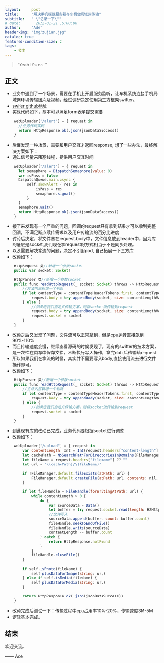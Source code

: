 ```yaml
---
layout:     post
title:      "解决手机端做服务器与车机做局域网传输"
subtitle:   " \"记录一下\""
# date:       2022-01-21 16:00:00
author:     "Ade"
header-img: "img/zujian.jpg"
catalog: true
featured-condition-size: 2
tags:
    - 技术
---
```


> “Yeah It's on. ”


## 正文
* 业务中遇到了一个场景，需要在手机上开启服务监听，让车机系统连接手机局域网环境传输图片及视频，经过调研决定使用第三方框架swifter。
* [swifer github地址](https://github.com/httpswift/swifter)
* 实现代码如下，基本可以满足form表单提交需要
```js
    webUploader["/alert"] = { request in
      //业务代码实现
      return HttpResponse.ok(.json(jsonDataSuccess))
    }
```
* 后面发现一种场景，需要和用户交互才返回response, 想了一些办法，最终解决方案如下：
* 通过信号量来阻塞线程，提供用户交互时间
```js
    webUploader["/alert"] = { request in
      let semaphore = DispatchSemaphore(value: 0)
      var isPass = false
      DispatchQueue.main.async {
          self.showAlert { res in
              isPass = res
              semaphore.signal()
          }
      }
      semaphore.wait()
      return HttpResponse.ok(.json(jsonDataSuccess))
    }
```
* 接下来发现有一个严重的问题，回调的request只有拿到结果才可以收到完整回调，不满足断点续传需求以及用户传输流的百分比进度
* 讨论后决定，将文件塞在request.body中，文件信息放到header中，因为库的底层是socket,我们现在拿request的方式相当于不是同步处理。
* 以及需要解决拿流的问题，决定不引用pod, 自己拓展一下三方库
* 改动如下：
```js
    HttpRequest 类//新增一个参数socket
    public var socket: Socket!

    HttpParser 类//新增一个参数socket  
    public func readHttpRequest(_ socket: Socket) throws -> HttpRequest {
        //方法内部新增一个判断
        if let contentType = contentTypeHeaderTokens.first, contentType == "multipart/form-data" || contentType == "application/x-www-form-urlencode" || contentType == "application/json" {
            request.body = try appendBody(socket, size: contentLengthValue)
        } else {
            //如果走我们自定义传输方案，则将socket流传输到request
            request.body = try appendBody(socket, size: contentLengthValue)
            request.socket = socket
        }
    }
```
* 改动之后又发现了问题，文件流可以正常拿到，但是cpu运转直接飙到90%-110%
* 而且传输速度变慢，继续查看源码的时候发现了，现有的swifter的技术方案，是一次性在内存中保存文件，不断执行写入操作，拿完data后传输给request
* 所以如果我们在拿流的时候，其实并不需要写入body,直接使用流去进行文件操作即可。
* 改动如下：
```js
    HttpParser 类//新增一个参数socket  
    public func readHttpRequest(_ socket: Socket) throws -> HttpRequest {
        //方法内部新增一个判断
        if let contentType = contentTypeHeaderTokens.first, contentType == "multipart/form-data" || contentType == "application/x-www-form-urlencode" || contentType == "application/json" {
            request.body = try appendBody(socket, size: contentLengthValue)
        } else {
            //如果走我们自定义传输方案，则将socket流传输到request
            request.socket = socket
        }
    }
```
* 到此现有库的改动已完成，业务代码要根据socket进行调整
* 改动如下：
```js
    webUploader["/upload"] = { request in
        var contentLength: Int = Int(request.headers["content-length"] ?? "-1") ?? 0
        let cachePath = NSSearchPathForDirectoriesInDomains(FileManager.SearchPathDirectory.documentDirectory,FileManager.SearchPathDomainMask.userDomainMask, true).first ?? ""
        let fileName = request.headers["filename"] ?? ""
        let url = "\(cachePath)/\(fileName)"
        
        if !FileManager.default.fileExists(atPath: url) {
            FileManager.default.createFile(atPath: url, contents: nil, attributes: nil)
        }
        
        if let fileHandle = FileHandle(forWritingAtPath: url) {
            while contentLength > 0 {
                do {
                    var sourceData = Data()
                    let buffer = try request.socket.read(length: HZHttpServer.bufferLength)
                    //文件写入
                    sourceData.append(buffer, count: buffer.count)
                    fileHandle.seekToEndOfFile()
                    fileHandle.write(sourceData)
                    contentLength -= buffer.count
                } catch {
                    return HttpResponse.notFound
                }
            }
            fileHandle.closeFile()
        }
        
        if self.isPhoto(fileName) {
            self.plusDataForImage(string: url)
        } else if self.isMedia(fileName) {
            self.plusDataForMedia(string: url)
        }
       
        return HttpResponse.ok(.json(jsonDataSuccess))
    }
```
* 改动完成后测试一下：传输过程中cpu占用率10%-20%，传输速度3M-5M
* 逻辑基本完成。


## 结束

欢迎交流。

—— Ade 


